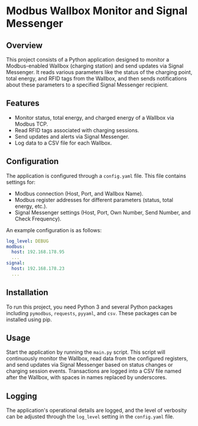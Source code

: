 # Modbus Wallbox Monitor and Signal Messenger

## Overview
This project consists of a Python application designed to monitor a Modbus-enabled Wallbox (charging station) and send updates via Signal Messenger. It reads various parameters like the status of the charging point, total energy, and RFID tags from the Wallbox, and then sends notifications about these parameters to a specified Signal Messenger recipient.

## Features
- Monitor status, total energy, and charged energy of a Wallbox via Modbus TCP.
- Read RFID tags associated with charging sessions.
- Send updates and alerts via Signal Messenger.
- Log data to a CSV file for each Wallbox.

## Configuration
The application is configured through a `config.yaml` file. This file contains settings for:
- Modbus connection (Host, Port, and Wallbox Name).
- Modbus register addresses for different parameters (status, total energy, etc.).
- Signal Messenger settings (Host, Port, Own Number, Send Number, and Check Frequency).

An example configuration is as follows:
```yaml
log_level: DEBUG
modbus: 
  host: 192.168.178.95
  ...
signal:
  host: 192.168.178.23
  ...
```

## Installation
To run this project, you need Python 3 and several Python packages including `pymodbus`, `requests`, `pyyaml`, and `csv`. These packages can be installed using pip.

## Usage
Start the application by running the `main.py` script. This script will continuously monitor the Wallbox, read data from the configured registers, and send updates via Signal Messenger based on status changes or charging session events. Transactions are logged into a CSV file named after the Wallbox, with spaces in names replaced by underscores.

## Logging
The application's operational details are logged, and the level of verbosity can be adjusted through the `log_level` setting in the `config.yaml` file.
